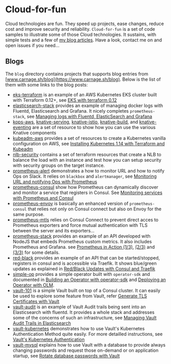 # Cloud-for-fun

Cloud technologies are fun. They speed up projects, ease changes, reduce cost
and improve security and reliability. `Cloud-for-fun` is a set of code samples
to illustrate some of those Cloud technologies. It sustains, with simple tests
and a few of [my blog articles](https://www.carnage.sh/blog). Have a look,
contact me on and open issues if you need...

## Blogs

The `blog` directory contains projects that supports blog entries from
[www.carnage.sh/blog](https://www.carnage.sh/blog). Below is the list
of them with some links to the blog posts:

- [eks-terraform](https://github.com/gregoryguillou/cloud-for-fun/tree/master/blog/eks-terraform) is an example of an AWS Kubernetes EKS cluster built with Terraform 0.12+,
  see [EKS with terraform 0.12](https://www.carnage.sh/blog/2019-05/eks-terraform)
- [elasticsearch-stack](https://github.com/gregoryguillou/cloud-for-fun/tree/master/blog/elasticsearch-stack)
  provides an example of managing docker logs with Fluentd, Elasticsearch and
  Grafana. It nicely completes `prometheus-stack`, see
  [Managing logs with Fluentd, ElasticSearch and Grafana](https://www.carnage.sh/blog/2019-01/docker-fluentd-elastic/)
- [kops-aws](https://github.com/gregoryguillou/cloud-for-fun/tree/master/blog/kops-aws), 
  [knative-serving](https://github.com/gregoryguillou/cloud-for-fun/tree/master/blog/knative-serving),
  [knative-istio](https://github.com/gregoryguillou/cloud-for-fun/tree/master/blog/knative-istio),
  [knative-build](https://github.com/gregoryguillou/cloud-for-fun/tree/master/blog/knative-build),
  and [knative-eventing](https://github.com/gregoryguillou/cloud-for-fun/tree/master/blog/knative-eventing)
  are a set of resource to show how you can use the various Knative components
- [kubeadm-aws](https://github.com/gregoryguillou/cloud-for-fun/tree/master/blog/kubeadm-aws)
  provides a set of resources to create a Kubernetes vanilla configuration
  on AWS, see
  [Installing Kubernetes 1.14 with Terraform and Kubeadm](https://www.carnage.sh/blog/2019-04/kubeadm-aws)
- [nlb-security](https://github.com/gregoryguillou/cloud-for-fun/tree/master/blog/nlb-security) contains
  a set of terraform resources that create a NLB to balance the load with an instance and test how you
  can setup security with security groups on the target instance.
- [prometheus-alert](https://github.com/gregoryguillou/cloud-for-fun/tree/master/blog/prometheus-alert)
  demonstrates a how to monitor URL and how to notify Ops on Slack. It relies
  on `blackbox` and `alertmanager`, see
  [Monitoring URL and notifying Ops with Prometheus](https://www.carnage.sh/blog/2019-02/prometheus-alert/)
- [prometheus-consul](https://github.com/gregoryguillou/cloud-for-fun/tree/master/blog/prometheus-consul)
  show how Prometheus can dynamically discover and monitor a service that
  registers in Consul. See
  [Monitoring services with Prometheus and Consul](https://www.carnage.sh/blog/2019-02/prometheus-consul/)
- [prometheus-envoy](https://github.com/gregoryguillou/cloud-for-fun/tree/master/blog/prometheus-envoy)
  is basically an enhanced version of `prometheus-consul` that relies not only
  on Consul connect but also on Envoy for the same purpose.
- [prometheus-mtls](https://github.com/gregoryguillou/cloud-for-fun/tree/master/blog/prometheus-mtls)
  relies on Consul Connect to prevent direct acces to Prometheus exporters and
  force mutual authentication with TLS between the server and its exporters... 
- [prometheus-stack](https://github.com/gregoryguillou/cloud-for-fun/tree/master/blog/prometheus-stack)
  provides an example of an API developed with NodeJS that embeds Prometheus
  custom metrics. It also includes Prometheus and Grafana. see [Prometheus in Action (1/3)](https://www.carnage.sh/blog/2019-01/prometheus-configuration/),
  [(2/3)](https://www.carnage.sh/blog/2019-01/prometheus-application/) and
  [(3/3)](https://www.carnage.sh/blog/2019-01/prometheus-grafana/) for
  some details.
- [red-black](https://github.com/gregoryguillou/cloud-for-fun/tree/master/blog/red-black)
  provides an example of an API that can be started/stopped, registers in
  consul and is accessible via Traefik. It shows blue/green updates as explained in
  [Red/Black Updates with Consul and Traefik](https://www.carnage.sh/blog/2019-01/red-black-update/)
- [simple-op](https://github.com/gregoryguillou/cloud-for-fun/tree/master/blog/simple-op) provides
  a simple operator built with `operator-sdk` and documented in
  [Building an Operator with operator-sdk](https://www.carnage.sh/blog/2019-12/building-an-operator) and
  [Deploying an Operator with OLM](https://www.carnage.sh/blog/2019-12/deploying-an-operator).
- [vault-101](https://github.com/gregoryguillou/cloud-for-fun/tree/master/blog/vault-101)
  is a simple Vault built on top of a Consul cluster. It can easily be used
  to explore some feature from Vault, refer
  [Generate TLS Certificates with Vault](https://www.carnage.sh/blog/2019-01/vault-101/)
- [vault-audit](https://github.com/gregoryguillou/cloud-for-fun/tree/master/blog/vault-audit)
  is an example of Vault Audit trails being sent into an Elasticsearch with
  fluentd. It provides a whole stack and addresses some of the concerns of
  such an infrastructure, see
  [Managing Vault Audit Trails in Elasticsearch](https://www.carnage.sh/blog/2019-02/vault-audit/)
- [vault-kubernetes](https://github.com/gregoryguillou/cloud-for-fun/tree/master/blog/vault-kubernetes)
  demonstrates how to use Vault's Kubernetes Authentication Method quite easily. For
  more detailled instructions, see
  [Vault's Kubernetes Authentication](https://www.carnage.sh/blog/2019-02/vault-kubernetes/)
- [vault-mysql](https://github.com/gregoryguillou/cloud-for-fun/tree/master/blog/vault-mysql)
  explains how to use Vault with a database to provide always changing
  passwords and request those on-demand or on application startup, see
  [Rotate database passwords with Vault](https://www.carnage.sh/blog/2019-01/vault-mysql/)
